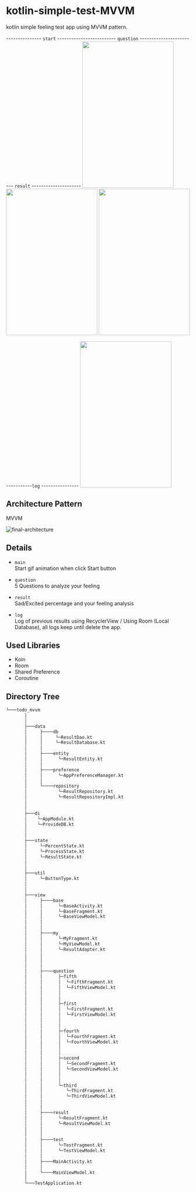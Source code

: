 # kotlin-simple-test-MVVM
kotlin simple feeling test app using MVVM pattern.

--------------- `start` ------------------------- `question` ------------------------ `result` --------------------- 
<img src="https://user-images.githubusercontent.com/71416677/133190895-10b33185-79e6-44a2-bedd-95a1f583e97f.gif" width="250" height="400"/>
<img src="https://user-images.githubusercontent.com/71416677/133190902-35782911-e6d6-4df9-b76a-e056cebe5ff2.gif" width="250" height="400"/>
<img src="https://user-images.githubusercontent.com/71416677/133190889-8a2fc301-0cdd-4e01-a0d4-fa2fd84198fe.gif" width="250" height="400"/>  




-----------`log` ----------------
<img src="https://user-images.githubusercontent.com/71416677/133190904-69a5f771-f37e-413b-aa22-cedfbe16d08e.gif" width="250" height="400"/>


## Architecture Pattern
MVVM 

![final-architecture](https://user-images.githubusercontent.com/71416677/132950781-3b8c1373-825b-4685-a900-de84f4e5f062.png)  

## Details
* `main`    
Start gif animation when click Start button

* `question`  
5 Questions to analyze your feeling

* `result`  
Sad/Excited percentage and your feeling analysis

* `log`  
Log of previous results using RecyclerView / Using Room (Local Database), all logs keep until delete the app. 


## Used Libraries
* Koin
* Room
* Shared Preference
* Coroutine  

## Directory Tree 
```bash
└───todo_mvvm   
       │
       │  
       ├───data   
       │     ├────db   
       │     │     └─ResultDao.kt   
       │     │     └─ResultDatabase.kt   
       │     │   
       │     ├────entity   
       │     │      └─ResultEntity.kt   
       │     │
       │     ├────preference
       │     │      └─AppPreferenceManager.kt
       │     │
       │     └────repository   
       │            └─ResultRepository.kt   
       │            └─ResultRepositoryImpl.kt   
       │   
       │   
       ├───di   
       │    └─AppModule.kt   
       │    └─ProvideDB.kt   
       │   
       │   
       ├───state  
       │     └─PercentState.kt   
       │     └─ProcessState.kt 
       │     └─ResultState.kt    
       │
       │
       ├───util
       │     └─ButtonType.kt   
       │
       │
       ├───view
       │     ├────base   
       │     │      └─BaseActivity.kt   
       │     │      └─BaseFragment.kt      
       │     │      └─BaseViewModel.kt   
       │     │
       │     │
       │     ├────my
       │     │      └─MyFragment.kt   
       │     │      └─MyViewModel.kt      
       │     │      └─ResultAdapter.kt 
       │     │
       │     │
       │     │
       │     ├────question    
       │     │      ├─fifth
       │     │      │  └─FifthFragment.kt
       │     │      │  └─FifthViewModel.kt
       │     │      │
       │     │      │
       │     │      ├─first
       │     │      │  └─FirstFragment.kt
       │     │      │  └─FirstViewModel.kt
       │     │      │
       │     │      │
       │     │      ├─fourth
       │     │      │  └─FourthFragment.kt
       │     │      │  └─FourthViewModel.kt
       │     │      │
       │     │      │
       │     │      ├─second
       │     │      │  └─SecondFragment.kt
       │     │      │  └─SecondViewModel.kt
       │     │      │
       │     │      │
       │     │      └─third
       │     │         └─ThirdFragment.kt
       │     │         └─ThirdViewModel.kt
       │     │
       │     │
       │     ├────result
       │     │      └─ResultFragment.kt   
       │     │      └─ResultViewModel.kt 
       │     │
       │     │
       │     ├────test
       │     │      └─TestFragment.kt   
       │     │      └─TestViewModel.kt
       │     │
       │     ├────MainActivity.kt
       │     │
       │     └────MainViewModel.kt   
       │   
       └───TestApplication.kt
